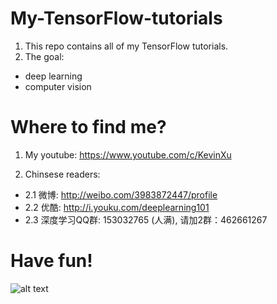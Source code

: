 # My-TensorFlow-tutorials
1. This repo contains all of my TensorFlow tutorials.
2. The goal:
  - deep learning
  - computer vision
  
# Where to find me?

1. My youtube: https://www.youtube.com/c/KevinXu

2. Chinsese readers: 
* 2.1 微博: http://weibo.com/3983872447/profile
* 2.2 优酷: http://i.youku.com/deeplearning101
* 2.3 深度学习QQ群: 153032765 (人满),  请加2群：462661267



# Have fun!
![alt text](https://github.com/kevin28520/My-TensorFlow-tutorials/blob/master/01%20cats%20vs%20dogs/images/starry%20night%20dd3.jpg)

